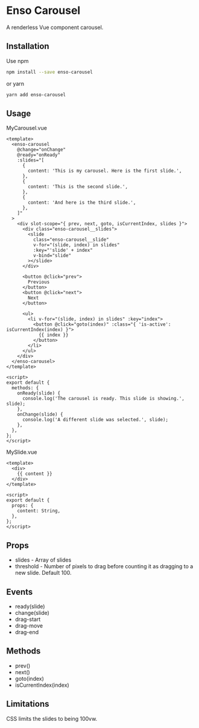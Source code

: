 # Enso Carousel

A renderless Vue component carousel.

## Installation

Use npm

```bash
npm install --save enso-carousel
```

or yarn

```bash
yarn add enso-carousel
```

## Usage

MyCarousel.vue

```vue
<template>
  <enso-carousel
    @change="onChange"
    @ready="onReady"
    :slides="[
      {
        content: 'This is my carousel. Here is the first slide.',
      },
      {
        content: 'This is the second slide.',
      },
      {
        content: 'And here is the third slide.',
      },
    ]"
  >
    <div slot-scope="{ prev, next, goto, isCurrentIndex, slides }">
      <div class="enso-carousel__slides">
        <slide
          class="enso-carousel__slide"
          v-for="(slide, index) in slides"
          :key="'slide' + index"
          v-bind="slide"
        ></slide>  
      </div>

      <button @click="prev">
        Previous
      </button>
      <button @click="next">    
        Next
      </button>

      <ul>
        <li v-for="(slide, index) in slides" :key="index">
          <button @click="goto(index)" :class="{ 'is-active': isCurrentIndex(index) }">
            {{ index }}
          </button>
        </li>
      </ul>
    </div>
  </enso-carousel>
</template>

<script>
export default {
  methods: {
    onReady(slide) {
      console.log('The carousel is ready. This slide is showing.', slide);
    },
    onChange(slide) {
      console.log('A different slide was selected.', slide);
    },
  },
};
</script>
```

MySlide.vue

```vue
<template>
  <div>
    {{ content }}
  </div>
</template>

<script>
export default {
  props: {
    content: String,
  },
};
</script>
```

## Props

- slides - Array of slides
- threshold - Number of pixels to drag before counting it as dragging to a new slide. Default 100.

## Events

- ready(slide)
- change(slide)
- drag-start
- drag-move
- drag-end

## Methods

- prev()
- next()
- goto(index)
- isCurrentIndex(index)

## Limitations

CSS limits the slides to being 100vw.

